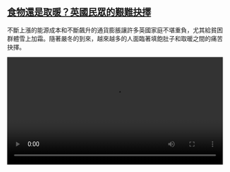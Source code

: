 <!--1668858424000-->
[食物還是取暖？英國民眾的艱難抉擇](https://www.dw.com/zh/%E9%A3%9F%E7%89%A9%E9%82%84%E6%98%AF%E5%8F%96%E6%9A%96%EF%BC%9F%E8%8B%B1%E5%9C%8B%E6%B0%91%E7%9C%BE%E7%9A%84%E8%89%B1%E9%9B%A3%E6%8A%89%E6%93%87/a-63817810)
------

<p>不斷上漲的能源成本和不斷飆升的通貨膨脹讓許多英國家庭不堪重負，尤其給貧困群體雪上加霜。隨著嚴冬的到來，越來越多的人面臨著填飽肚子和取暖之間的痛苦抉擇。</small></p><video src="https://tvdownloaddw-a.akamaihd.net/dwtv_video/flv/vdt_zh/2022/bchi221118_001_bchiuk_01r_AVC_1280x720.mp4" controls style="width:100%"></video>
